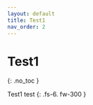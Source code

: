 ```yaml
---
layout: default
title: Test1
nav_order: 2
---
```


# Test1
{: .no_toc }

Test1 test
{: .fs-6. fw-300 }
